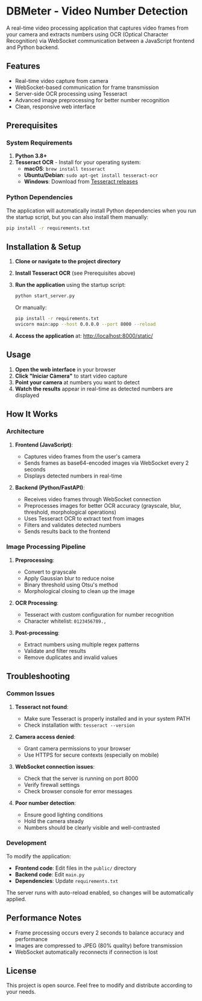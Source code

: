 # DBMeter - Video Number Detection

A real-time video processing application that captures video frames from your camera and extracts numbers using OCR (Optical Character Recognition) via WebSocket communication between a JavaScript frontend and Python backend.

## Features

- Real-time video capture from camera
- WebSocket-based communication for frame transmission
- Server-side OCR processing using Tesseract
- Advanced image preprocessing for better number recognition
- Clean, responsive web interface

## Prerequisites

### System Requirements

1. **Python 3.8+**
2. **Tesseract OCR** - Install for your operating system:
   - **macOS**: `brew install tesseract`
   - **Ubuntu/Debian**: `sudo apt-get install tesseract-ocr`
   - **Windows**: Download from [Tesseract releases](https://github.com/UB-Mannheim/tesseract/wiki)

### Python Dependencies

The application will automatically install Python dependencies when you run the startup script, but you can also install them manually:

```bash
pip install -r requirements.txt
```

## Installation & Setup

1. **Clone or navigate to the project directory**

2. **Install Tesseract OCR** (see Prerequisites above)

3. **Run the application** using the startup script:

   ```bash
   python start_server.py
   ```

   Or manually:

   ```bash
   pip install -r requirements.txt
   uvicorn main:app --host 0.0.0.0 --port 8000 --reload
   ```

4. **Access the application** at: [http://localhost:8000/static/](http://localhost:8000/static/)

## Usage

1. **Open the web interface** in your browser
2. **Click "Iniciar Càmera"** to start video capture
3. **Point your camera** at numbers you want to detect
4. **Watch the results** appear in real-time as detected numbers are displayed

## How It Works

### Architecture

1. **Frontend (JavaScript)**:

   - Captures video frames from the user's camera
   - Sends frames as base64-encoded images via WebSocket every 2 seconds
   - Displays detected numbers in real-time

2. **Backend (Python/FastAPI)**:
   - Receives video frames through WebSocket connection
   - Preprocesses images for better OCR accuracy (grayscale, blur, threshold, morphological operations)
   - Uses Tesseract OCR to extract text from images
   - Filters and validates detected numbers
   - Sends results back to the frontend

### Image Processing Pipeline

1. **Preprocessing**:

   - Convert to grayscale
   - Apply Gaussian blur to reduce noise
   - Binary threshold using Otsu's method
   - Morphological closing to clean up the image

2. **OCR Processing**:

   - Tesseract with custom configuration for number recognition
   - Character whitelist: `0123456789.,`

3. **Post-processing**:
   - Extract numbers using multiple regex patterns
   - Validate and filter results
   - Remove duplicates and invalid values

## Troubleshooting

### Common Issues

1. **Tesseract not found**:

   - Make sure Tesseract is properly installed and in your system PATH
   - Check installation with: `tesseract --version`

2. **Camera access denied**:

   - Grant camera permissions to your browser
   - Use HTTPS for secure contexts (especially on mobile)

3. **WebSocket connection issues**:

   - Check that the server is running on port 8000
   - Verify firewall settings
   - Check browser console for error messages

4. **Poor number detection**:
   - Ensure good lighting conditions
   - Hold the camera steady
   - Numbers should be clearly visible and well-contrasted

### Development

To modify the application:

- **Frontend code**: Edit files in the `public/` directory
- **Backend code**: Edit `main.py`
- **Dependencies**: Update `requirements.txt`

The server runs with auto-reload enabled, so changes will be automatically applied.

## Performance Notes

- Frame processing occurs every 2 seconds to balance accuracy and performance
- Images are compressed to JPEG (80% quality) before transmission
- WebSocket automatically reconnects if connection is lost

## License

This project is open source. Feel free to modify and distribute according to your needs.
